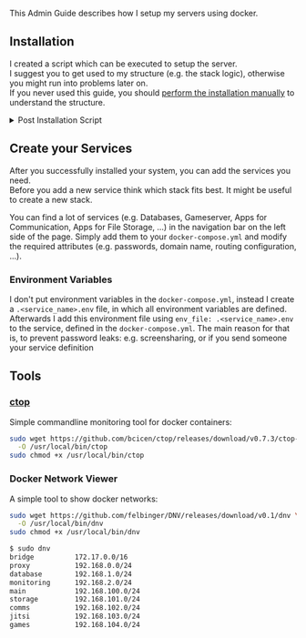 This Admin Guide describes how I setup my servers using docker.

## Installation

I created a script which can be executed to setup the server.  
I suggest you to get used to my structure (e.g. the stack logic), otherwise you might run into problems later on.  
If you never used this guide, you should [perform the installation manually](./installation/) to understand the structure.

<details>
  <summary>Post Installation Script</summary>

<br>
You can basicly skip most of the installation section, but there are some exceptions.

<ul>
  <li>
  First you should create all user accounts, and ensure that everyone is able to authenticate using public key authentication.
  </li>
  <li>
  You can add the users in the configuration section of the `postinstall.sh` to give them the groups, aliases, ... After you are sure that you can connect to the server you should secure your ssh server (e.g. disallow authentication using passwords, root login, ...).  
  </li>

  <li>
  If you want to change your hostname to something cooler than the name your hoster assigned you (this is not required, I do it to improve the identification process of the server, that I'm connected to).  
  </li>

  <li>
  You also need to setup your dns records, consider to change the name servers to cloudflare if you have trouble with the dns challenge for wildcard certificate later on.
  </li>
</ul>

```
curl -fsSL https://raw.githubusercontent.com/felbinger/AdminGuide/master/postinstall.sh | sudo bash
```

Checkout the <a href="/AdminGuide/installation/postinstall/">demo of the postinstall script</a>.

</details>

## Create your Services

After you successfully installed your system, you can add the services you need.  
Before you add a new service think which stack fits best. It might be useful to create a new stack.

You can find a lot of services (e.g. Databases, Gameserver, Apps for Communication, Apps for File Storage, ...) in the navigation bar on the left side of the page.
Simply add them to your `docker-compose.yml` and modify the required attributes (e.g. passwords, domain name, routing configuration, ...).

### Environment Variables
I don't put environment variables in the `docker-compose.yml`, instead I create a `.<service_name>.env` file, in which all environment variables are defined.
Afterwards I add this environment file using `env_file: .<service_name>.env` to the service, defined in the `docker-compose.yml`.
The main reason for that is, to prevent password leaks: e.g. screensharing, or if you send someone your service definition

## Tools

### [ctop](https://ctop.sh/)

Simple commandline monitoring tool for docker containers:

```bash
sudo wget https://github.com/bcicen/ctop/releases/download/v0.7.3/ctop-0.7.3-linux-amd64 \
  -O /usr/local/bin/ctop
sudo chmod +x /usr/local/bin/ctop
```

### Docker Network Viewer

A simple tool to show docker networks:

```bash
sudo wget https://github.com/felbinger/DNV/releases/download/v0.1/dnv \
  -O /usr/local/bin/dnv
sudo chmod +x /usr/local/bin/dnv
```

```sh
$ sudo dnv
bridge			172.17.0.0/16
proxy			192.168.0.0/24
database		192.168.1.0/24
monitoring		192.168.2.0/24
main			192.168.100.0/24
storage			192.168.101.0/24
comms			192.168.102.0/24
jitsi			192.168.103.0/24
games			192.168.104.0/24
```
